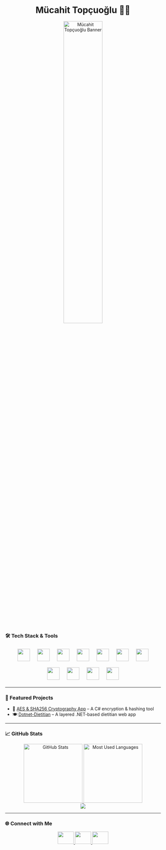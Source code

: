<meta name="description" content="Mücahit Topçuoğlu - Full Stack & Mobile Developer">
<meta name="keywords" content="Full Stack Developer, GitHub Stats, JavaScript, TypeScript, React, Node.js, HTML5, CSS3, Flutter, C#, C++, Java, Python, SQL, Firebase"/>

<h1 align="center">Mücahit Topçuoğlu 👨‍💻</h1>


 <p align="center">
  <img src="https://static.vecteezy.com/system/resources/thumbnails/048/219/695/small_2x/stream-binary-code-binary-code-matrix-background-on-screen-from-numbers-0-and-1-computer-matrix-numbers-on-screen-binary-code-graphic-data-decryption-algorithm-encryption-element-png.png" alt="Mücahit Topçuoğlu Banner" width="50%" />
</p>


### 🛠️ Tech Stack & Tools
<div align="center">
  <img src="https://cdn.jsdelivr.net/gh/devicons/devicon/icons/csharp/csharp-original.svg" style="height:40px; margin:10px;" />
  <img src="https://cdn.jsdelivr.net/gh/devicons/devicon/icons/flutter/flutter-original.svg" style="height:40px; margin:10px;" />
  <img src="https://cdn.jsdelivr.net/gh/devicons/devicon/icons/dot-net/dot-net-original.svg" style="height:40px; margin:10px;" />
  <img src="https://cdn.jsdelivr.net/gh/devicons/devicon/icons/javascript/javascript-original.svg" style="height:40px; margin:10px;" />
  <img src="https://cdn.jsdelivr.net/gh/devicons/devicon/icons/typescript/typescript-original.svg" style="height:40px; margin:10px;" />
  <img src="https://cdn.jsdelivr.net/gh/devicons/devicon/icons/html5/html5-original.svg" style="height:40px; margin:10px;" />
  <img src="https://cdn.jsdelivr.net/gh/devicons/devicon/icons/css3/css3-original.svg" style="height:40px; margin:10px;" />
  <img src="https://cdn.jsdelivr.net/gh/devicons/devicon/icons/firebase/firebase-plain.svg" style="height:40px; margin:10px;" />
  <img src="https://cdn.jsdelivr.net/gh/devicons/devicon/icons/mysql/mysql-original.svg" style="height:40px; margin:10px;" />
  <img src="https://cdn.jsdelivr.net/gh/devicons/devicon/icons/python/python-original.svg" style="height:40px; margin:10px;" />
  <img src="https://cdn.jsdelivr.net/gh/devicons/devicon/icons/java/java-original.svg" style="height:40px; margin:10px;" />
</div>

---

### 🚀 Featured Projects
- 🔐 [AES & SHA256 Cryptography App](https://github.com/mucahit-topcuoglu/KriptografiWebTool) – A C# encryption & hashing tool  
- 🍽️ [Dotnet-Dietitian](https://github.com/ibrahimkahramann/Dotnet-Dietitian) – A layered .NET-based dietitian web app  
---

### 📈 GitHub Stats
<div align="center"> 
  <a href="#"> 
    <img height="190rem" alt="GitHub Stats" src="https://github-readme-stats.vercel.app/api?username=mucahit-topcuoglu&show_icons=true&title_color=007acc&icon_color=007acc&text_color=007acc&bg_color=00000000&border_radius=15&border_color=00000000&count_private=true&hide=contribs&hide_rank=true"/> 
  </a> 
  <a href="#"> 
    <img height="190rem" alt="Most Used Languages" src="https://github-readme-stats.vercel.app/api/top-langs/?username=mucahit-topcuoglu&langs_count=6&layout=compact&title_color=007acc&icon_color=007acc&text_color=007acc&bg_color=00000000&border_radius=15&border_color=00000000&hide=jupyter%20notebook"/> 
  </a>
  <br />
  <img src="https://github-readme-streak-stats.herokuapp.com/?user=mucahit-topcuoglu&theme=transparent&ring=007acc&fire=007acc&currStreakLabel=007acc" />
  <br />
</div>

---

### 🌐 Connect with Me
<div align="center">
  <a href="https://www.linkedin.com/in/mucahit-topcuoglu/" target="_blank">
    <img src="https://raw.githubusercontent.com/maurodesouza/profile-readme-generator/master/src/assets/icons/social/linkedin/default.svg" width="52" height="40" />
  </a>
  <a href="https://medium.com/@mmucahittopcuoglu" target="_blank">
    <img src="https://raw.githubusercontent.com/maurodesouza/profile-readme-generator/master/src/assets/icons/social/medium/default.svg" width="52" height="40" />
  </a>
  <a href="mailto:mmucahittopcuoglu@gmail.com" target="_blank">
    <img src="https://raw.githubusercontent.com/maurodesouza/profile-readme-generator/master/src/assets/icons/social/gmail/default.svg" width="52" height="40" />
  </a>
</div>



 
